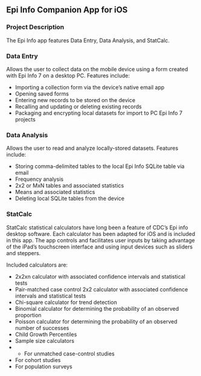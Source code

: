 ## Epi Info Companion App for iOS
### Project Description
The Epi Info app features Data Entry, Data Analysis, and StatCalc.

### Data Entry
Allows the user to collect data on the mobile device using a form created with Epi Info 7 on a desktop PC. Features include:

* Importing a collection form via the device’s native email app
* Opening saved forms
* Entering new records to be stored on the device
* Recalling and updating or deleting existing records
* Packaging and encrypting local datasets for import to PC Epi Info 7 projects

### Data Analysis
Allows the user to read and analyze locally-stored datasets. Features include:

* Storing comma-delimited tables to the local Epi Info SQLite table via email
* Frequency analysis
* 2x2 or MxN tables and associated statistics
* Means and associated statistics
* Deleting local SQLite tables from the device

### StatCalc
StatCalc statistical calculators have long been a feature of CDC’s Epi info desktop software. Each calculator has been adapted for iOS and is included in this app. The app controls and facilitates user inputs by taking advantage of the iPad’s touchscreen interface and using input devices such as sliders and steppers.

Included calculators are:

* 2x2xn calculator with associated confidence intervals and statistical tests
* Pair-matched case control 2x2 calculator with associated confidence intervals and statistical tests
* Chi-square calculator for trend detection
* Binomial calculator for determining the probability of an observed proportion
* Poisson calculator for determining the probability of an observed number of successes
* Child Growth Percentiles
* Sample size calculators
* * For unmatched case-control studies
* For cohort studies
* For population surveys
